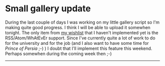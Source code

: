 # Small gallery update

During the last couple of days I was working on my little gallery script so I'm making quite good progress. I think I will be able to upload it somewhen tonight. The only item from <a href="http://weblog.zerokspot.com/posts/290/">my wishlist</a> that I haven't implemented yet is the RSS/Atom/WhAtEvEr support. Since I've currently quite a lot of work to do for the university and for the job (and I also want to have some time for <cite>Prince of Persia</cite> ;-) ) I doubt that I'll implement this feature this weekend. Perhaps somewhen during the coming week then ;-)

-------------------------------

